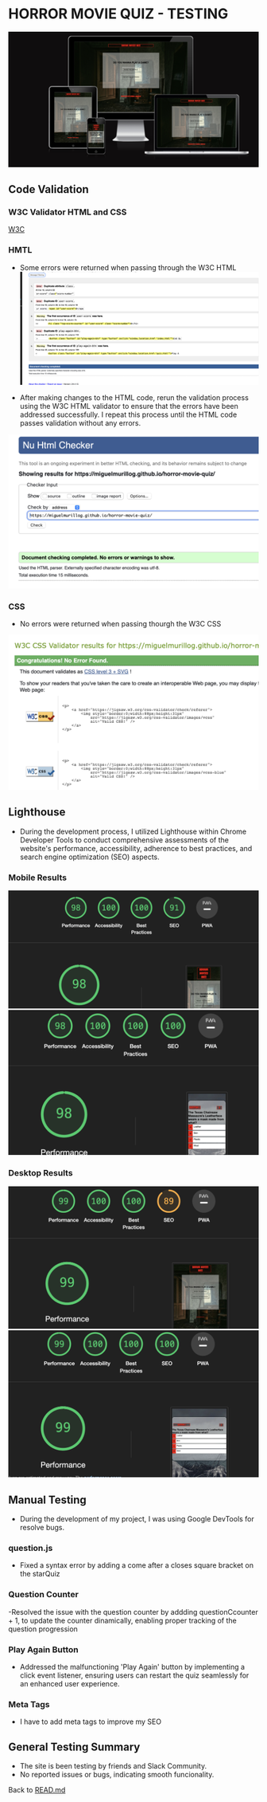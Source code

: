 # HORROR MOVIE QUIZ - TESTING 

![Screenshot from amiresponsivedesign](docs/im-responsive.png)

## Code Validation


### W3C Validator HTML and CSS

[W3C](https://validator.w3.org) 

### HMTL
- Some errors were returned when passing through the W3C HTML
![Screenshot from W3C Validator HMTL](docs/html-errors.png)

- After making changes to the HTML code, rerun the validation process using the W3C HTML validator to ensure that the errors have been addressed successfully. I repeat this process until the HTML code passes validation without any errors.

![Screenshot from W3C Validator HMTL](docs/no-errors-html.png)


### CSS

- No errors were returned when passing thourgh the W3C CSS

![Screenshot from W3C Validator HMTL](docs/no-error-css.png)


## Lighthouse

- During the development process, I utilized Lighthouse within Chrome Developer Tools to conduct comprehensive assessments of the website's performance, accessibility, adherence to best practices, and search engine optimization (SEO) aspects.

### Mobile Results

![Screenshot Lighthouse main page](docs/lighthouse-mobile.png)
![Screenshot Lighthouse quiz page](docs/lighthouse-mobile-quiz.png)

### Desktop Results

![Screenshot Lighthouse main page](docs/ligthouse-desktop.png)
![Screenshot Lighthouse quiz page](docs/lighthouse-desktop-quiz.png)


## Manual Testing 

- During the development of my project, I was using Google DevTools for resolve bugs.

### question.js
- Fixed a syntax error by adding a come after a closes square bracket on the starQuiz

### Question Counter
-Resolved the issue with the question counter by addding questionCcounter + 1, to update the counter
dinamically, enabling proper tracking of the question progression

### Play Again Button
- Addressed the malfunctioning 'Play Again' button by implementing a click event listener, ensuring users can restart the quiz seamlessly for an enhanced user experience.

### Meta Tags
- I have to add meta tags to improve my SEO

## General Testing Summary

- The site is been testing by friends and Slack Community.
- No reported issues or bugs, indicating smooth funcionality.


Back to [READ.md](README.md)
